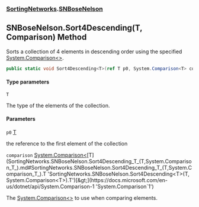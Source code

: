 ### [SortingNetworks](SortingNetworks.md 'SortingNetworks').[SNBoseNelson](SortingNetworks.SNBoseNelson.md 'SortingNetworks.SNBoseNelson')

## SNBoseNelson.Sort4Descending<T>(T, Comparison<T>) Method

Sorts a collection of 4 elements in descending order using the specified [System.Comparison&lt;&gt;](https://docs.microsoft.com/en-us/dotnet/api/System.Comparison-1 'System.Comparison`1').

```csharp
public static void Sort4Descending<T>(ref T p0, System.Comparison<T> comparison);
```
#### Type parameters

<a name='SortingNetworks.SNBoseNelson.Sort4Descending_T_(T,System.Comparison_T_).T'></a>

`T`

The type of the elements of the collection.
#### Parameters

<a name='SortingNetworks.SNBoseNelson.Sort4Descending_T_(T,System.Comparison_T_).p0'></a>

`p0` [T](SortingNetworks.SNBoseNelson.Sort4Descending_T_(T,System.Comparison_T_).md#SortingNetworks.SNBoseNelson.Sort4Descending_T_(T,System.Comparison_T_).T 'SortingNetworks.SNBoseNelson.Sort4Descending<T>(T, System.Comparison<T>).T')

the reference to the first element of the collection

<a name='SortingNetworks.SNBoseNelson.Sort4Descending_T_(T,System.Comparison_T_).comparison'></a>

`comparison` [System.Comparison&lt;](https://docs.microsoft.com/en-us/dotnet/api/System.Comparison-1 'System.Comparison`1')[T](SortingNetworks.SNBoseNelson.Sort4Descending_T_(T,System.Comparison_T_).md#SortingNetworks.SNBoseNelson.Sort4Descending_T_(T,System.Comparison_T_).T 'SortingNetworks.SNBoseNelson.Sort4Descending<T>(T, System.Comparison<T>).T')[&gt;](https://docs.microsoft.com/en-us/dotnet/api/System.Comparison-1 'System.Comparison`1')

The [System.Comparison&lt;&gt;](https://docs.microsoft.com/en-us/dotnet/api/System.Comparison-1 'System.Comparison`1') to use when comparing elements.